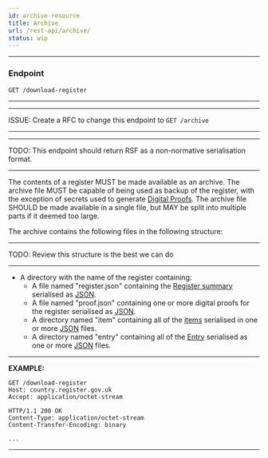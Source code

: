 ```yaml
---
id: archive-resource
title: Archive
url: /rest-api/archive/
status: wip
---
```


***
### Endpoint

```
GET /download-register
```
***

***
ISSUE: Create a RFC to change this endpoint to `GET /archive`
***

***
TODO: This endpoint should return RSF as a non-normative serialisation format.
***

The contents of a register MUST be made available as an archive. The archive
file MUST be capable of being used as backup of the register, with the
exception of secrets used to generate [Digital
Proofs](/auditability#digital-proofs). The archive file SHOULD be made
available in a single file, but MAY be split into multiple parts if it deemed
too large.

The archive contains the following files in the following structure:

***
TODO: Review this structure is the best we can do
***

* A directory with the name of the register containing:
  * A file named "register.json" containing the [Register summary](/glossary/summary/) serialised as [JSON](/rest-api#json).
  * A file named "proof.json" containing one or more digital proofs for the register serialised as [JSON](/rest-api#json).
  * A directory named "item" containing all of the [items](/glosssary/item/) serialised in one or more [JSON](/rest-api#json) files.
  * A directory named "entry" containing all of the [Entry](/glossary/entry/) serialised as one or more [JSON](/rest-api#json) files.

***
**EXAMPLE:**

```http
GET /download-register
Host: country.register.gov.uk
Accept: application/octet-stream
```

```http
HTTP/1.1 200 OK
Content-Type: application/octet-stream
Content-Transfer-Encoding: binary

...
```
***
